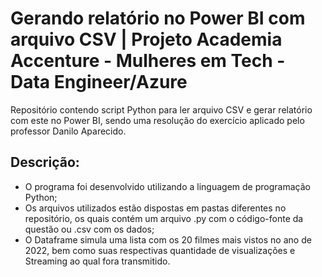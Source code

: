 # Gerando relatório no Power BI com arquivo CSV | Projeto Academia Accenture - Mulheres em Tech - Data Engineer/Azure
Repositório contendo script Python para ler arquivo CSV e gerar relatório com este no Power BI, sendo uma resolução do exercício aplicado pelo professor Danilo Aparecido.

## Descrição: 

* O programa foi desenvolvido utilizando a linguagem de programação Python;
* Os arquivos utilizados estão dispostas em pastas diferentes no repositório, os quais contém um arquivo .py com o código-fonte da questão ou .csv com os dados;
* O Dataframe simula uma lista com os 20 filmes mais vistos no ano de 2022, bem como suas respectivas quantidade de visualizações e Streaming ao qual fora transmitido.
